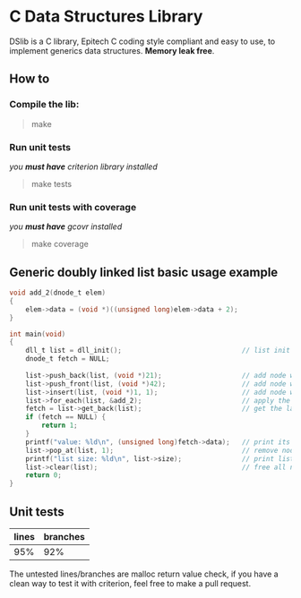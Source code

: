 # C Data Structures Library
DSlib is a C library, Epitech C coding style compliant and easy to use, to implement generics data structures.
**Memory leak free**. 

## How to
### Compile the lib:
> make
### Run unit tests
*you **must have** criterion library installed*
> make tests
### Run unit tests with coverage
*you **must have** gcovr installed*
> make coverage

## Generic doubly linked list basic usage example
```c
void add_2(dnode_t elem)
{
    elem->data = (void *)((unsigned long)elem->data + 2);
}

int main(void)
{
    dll_t list = dll_init();                              // list init
    dnode_t fetch = NULL;
    
    list->push_back(list, (void *)21);                    // add node with value 21 at the end
    list->push_front(list, (void *)42);                   // add node with value 42 at the begining
    list->insert(list, (void *)1, 1);                     // add node with value 1 at index 1
    list->for_each(list, &add_2);                         // apply the function add_2 to all nodes
    fetch = list->get_back(list);                         // get the last node
    if (fetch == NULL) {
        return 1;
    }
    printf("value: %ld\n", (unsigned long)fetch->data);   // print its value ("last node value: 21")
    list->pop_at(list, 1);                                // remove node at index 1
    printf("list size: %ld\n", list->size);               // print list size ("list size: 2")
    list->clear(list);                                    // free all nodes and list
    return 0;
}
```

## Unit tests

lines | branches
----- | --------
 95%  |   92%

The untested lines/branches are malloc return value check, if you have a clean way to test it with criterion, feel free to make a pull request.
